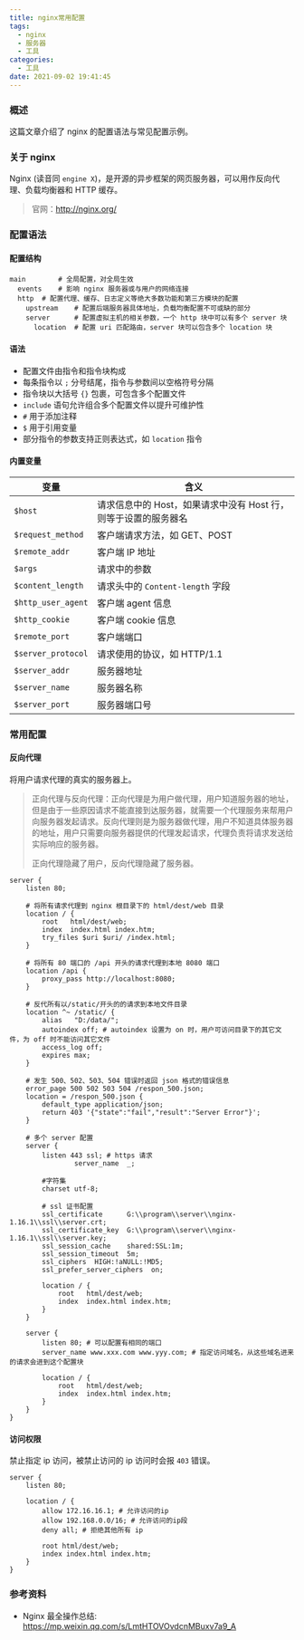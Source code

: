 ```yaml
---
title: nginx常用配置
tags:
  - nginx
  - 服务器
  - 工具
categories:
  - 工具
date: 2021-09-02 19:41:45
---
```


### 概述

这篇文章介绍了 nginx 的配置语法与常见配置示例。



### 关于 nginx

Nginx (读音同 `engine X`)，是开源的异步框架的网页服务器，可以用作反向代理、负载均衡器和 HTTP 缓存。

> 官网：<http://nginx.org/> 

<!-- more -->



### 配置语法

#### 配置结构

```
main		# 全局配置，对全局生效
  events	# 影响 nginx 服务器或与用户的网络连接
  http	# 配置代理、缓存、日志定义等绝大多数功能和第三方模块的配置
    upstream	# 配置后端服务器具体地址，负载均衡配置不可或缺的部分
    server		# 配置虚拟主机的相关参数，一个 http 块中可以有多个 server 块
      location	# 配置 uri 匹配路由，server 块可以包含多个 location 块
```

#### 语法

- 配置文件由指令和指令块构成
- 每条指令以 `;` 分号结尾，指令与参数间以空格符号分隔
- 指令块以大括号 `{}` 包裹，可包含多个配置文件
- `include` 语句允许组合多个配置文件以提升可维护性
- `#` 用于添加注释
- `$` 用于引用变量
- 部分指令的参数支持正则表达式，如 `location` 指令

#### 内置变量

| 变量               | 含义                                                         |
| ------------------ | ------------------------------------------------------------ |
| `$host`            | 请求信息中的 Host，如果请求中没有 Host 行，则等于设置的服务器名 |
| `$request_method`  | 客户端请求方法，如 GET、POST                                 |
| `$remote_addr`     | 客户端 IP 地址                                               |
| `$args`            | 请求中的参数                                                 |
| `$content_length`  | 请求头中的 `Content-length` 字段                             |
| `$http_user_agent` | 客户端 agent 信息                                            |
| `$http_cookie`     | 客户端 cookie 信息                                           |
| `$remote_port`     | 客户端端口                                                   |
| `$server_protocol` | 请求使用的协议，如 HTTP/1.1                                  |
| `$server_addr`     | 服务器地址                                                   |
| `$server_name`     | 服务器名称                                                   |
| `$server_port`     | 服务器端口号                                                 |



### 常用配置

#### 反向代理

将用户请求代理的真实的服务器上。

> 正向代理与反向代理：正向代理是为用户做代理，用户知道服务器的地址，但是由于一些原因请求不能直接到达服务器，就需要一个代理服务来帮用户向服务器发起请求。反向代理则是为服务器做代理，用户不知道具体服务器的地址，用户只需要向服务器提供的代理发起请求，代理负责将请求发送给实际响应的服务器。
>
> 正向代理隐藏了用户，反向代理隐藏了服务器。

```
server {
	listen 80;
	
	# 将所有请求代理到 nginx 根目录下的 html/dest/web 目录
    location / {
        root   html/dest/web;
        index  index.html index.htm;
        try_files $uri $uri/ /index.html;
    }
	
	# 将所有 80 端口的 /api 开头的请求代理到本地 8080 端口
	location /api {
		proxy_pass http://localhost:8080;
	}
	
    # 反代所有以/static/开头的的请求到本地文件目录
    location ^~ /static/ {
        alias   "D:/data/";
        autoindex off; # autoindex 设置为 on 时，用户可访问目录下的其它文件，为 off 时不能访问其它文件
        access_log off;
        expires max;
    }
    
    # 发生 500、502、503、504 错误时返回 json 格式的错误信息
    error_page 500 502 503 504 /respon_500.json;
    location = /respon_500.json {
        default_type application/json;
        return 403 '{"state":"fail","result":"Server Error"}';
    }
    
    # 多个 server 配置
    server {
    	listen 443 ssl; # https 请求
    	        server_name  _;

        #字符集
        charset utf-8;

        # ssl 证书配置
        ssl_certificate      G:\\program\\server\\nginx-1.16.1\\ssl\\server.crt;
        ssl_certificate_key  G:\\program\\server\\nginx-1.16.1\\ssl\\server.key;
        ssl_session_cache    shared:SSL:1m;
        ssl_session_timeout  5m;
        ssl_ciphers  HIGH:!aNULL:!MD5;
        ssl_prefer_server_ciphers  on;

        location / {
            root   html/dest/web;
            index  index.html index.htm;
        }
    }
    
    server {
    	listen 80; # 可以配置有相同的端口
    	server_name www.xxx.com www.yyy.com; # 指定访问域名，从这些域名进来的请求会进到这个配置块
    	
        location / {
            root   html/dest/web;
            index  index.html index.htm;
        }
    }
}
```



#### 访问权限

禁止指定 ip 访问，被禁止访问的 ip 访问时会报 `403` 错误。

```
server {
	listen 80;
	
	location / {
		allow 172.16.16.1; # 允许访问的ip
		allow 192.168.0.0/16; # 允许访问的ip段
		deny all; # 拒绝其他所有 ip
		
		root html/dest/web;
		index index.html index.htm;
	}
}
```



### 参考资料

- Nginx 最全操作总结: <https://mp.weixin.qq.com/s/LmtHTOVOvdcnMBuxv7a9_A> 
